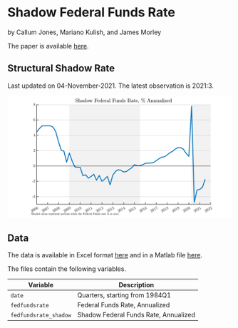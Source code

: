 # Shadow Federal Funds Rate

by Callum Jones, Mariano Kulish, and James Morley

The paper is available [here](https://www.federalreserve.gov/econres/feds/a-structural-measure-of-the-shadow-federal-funds-rate.htm).

## Structural Shadow Rate

Last updated on 04-November-2021. The latest observation is 2021:3.

![Shadow Rate](exhibits/shadowrate.png)

## Data

The data is available in Excel format [here](https://github.com/callumjones/shadow-rate/blob/main/exhibits/shadowrate.xlsx?raw=true) and in a Matlab file [here](https://github.com/callumjones/shadow-rate/blob/main/exhibits/shadowrate.mat?raw=true).

The files contain the following variables.

| Variable | Description |
|----------| ----------- |
| `date`   | Quarters, starting from 1984Q1 |
| `fedfundsrate` | Federal Funds Rate, Annualized |
| `fedfundsrate_shadow` | Shadow Federal Funds Rate, Annualized |

<!---
## Figure Reproduction

### Software Requirements

- The code is written in Matlab.
- The [Dynare](https://www.dynare.org/) package is used to run the model simulations. The scripts work with version 4.6.0 of Dynare.

### Figures

The figures in the paper are computed by running the scripts below. All figures are printed to the figures directory specified at the top of each script.

| Figure File Name         | Script to Run                       |
|--------------------------|-------------------------------------|
|shadow_rate_main_v2       | `run_shadow_distribution`           |
|shadow_rate_main_shocks   | `run_shadow_distribution`           |
|shadow_rate_zlb_combined  | `run_shadow_distribution`           |
|contribution_sh_shocks_srlr_sh_r20only | `run_long_rate_decomp` |
|stsr_var_zlb              | `run_var`                           |
|wuxia_var_zlb             | `run_var`                           |
|shadow_rate_main_ext_v2   | `run_shadow_distribution`           |
-->
